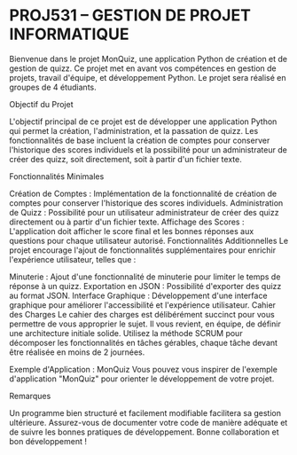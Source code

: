 # PROJ531 – GESTION DE PROJET INFORMATIQUE
Bienvenue dans le projet MonQuiz, une application Python de création et de gestion de quizz. Ce projet met en avant vos compétences en gestion de projets, travail d'équipe, et développement Python. Le projet sera réalisé en groupes de 4 étudiants.

Objectif du Projet

L'objectif principal de ce projet est de développer une application Python qui permet la création, l'administration, et la passation de quizz. Les fonctionnalités de base incluent la création de comptes pour conserver l'historique des scores individuels et la possibilité pour un administrateur de créer des quizz, soit directement, soit à partir d'un fichier texte.

Fonctionnalités Minimales

Création de Comptes : Implémentation de la fonctionnalité de création de comptes pour conserver l'historique des scores individuels.
Administration de Quizz : Possibilité pour un utilisateur administrateur de créer des quizz directement ou à partir d'un fichier texte.
Affichage des Scores : L'application doit afficher le score final et les bonnes réponses aux questions pour chaque utilisateur autorisé.
Fonctionnalités Additionnelles
Le projet encourage l'ajout de fonctionnalités supplémentaires pour enrichir l'expérience utilisateur, telles que :

Minuterie : Ajout d'une fonctionnalité de minuterie pour limiter le temps de réponse à un quizz.
Exportation en JSON : Possibilité d'exporter des quizz au format JSON.
Interface Graphique : Développement d'une interface graphique pour améliorer l'accessibilité et l'expérience utilisateur.
Cahier des Charges
Le cahier des charges est délibérément succinct pour vous permettre de vous approprier le sujet. Il vous revient, en équipe, de définir une architecture initiale solide. Utilisez la méthode SCRUM pour décomposer les fonctionnalités en tâches gérables, chaque tâche devant être réalisée en moins de 2 journées.

Exemple d'Application : MonQuiz
Vous pouvez vous inspirer de l'exemple d'application "MonQuiz" pour orienter le développement de votre projet.

Remarques

Un programme bien structuré et facilement modifiable facilitera sa gestion ultérieure. Assurez-vous de documenter votre code de manière adéquate et de suivre les bonnes pratiques de développement. Bonne collaboration et bon développement !
